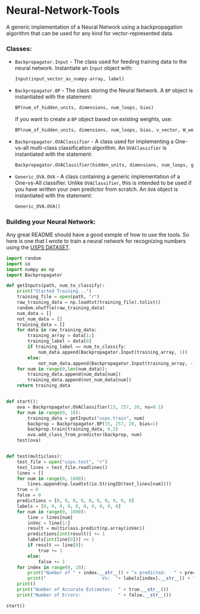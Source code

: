 # Neural-Network-Tools
A generic implementation of a Neural Network using a backpropagation algorithm that can be used for any kind for vector-represented data.

### Classes:
 - `Backpropagator.Input` - The class used for feeding training data to the neural network.
    Instantiate an `Input` object with:

     ```python
     Input(input_vector_as_numpy-array, label)
     ```
 - `Backpropagator.BP` - The class storing the Neural Network.
    A `BP` object is instantiated with the statement:

      ```python
      BP(num_of_hidden_units, dimensions, num_loops, bias)
      ```

    If you want to create a `BP` object based on existing weights, use:

      ```python
      BP(num_of_hidden_units, dimensions, num_loops, bias, v_vector, W_weight_matrix)
      ```

 - `Backpropagator.OVAClassifier` - A class used for implementing a One-vs-all multi-class classification algorithm.
 	An `OVAClassifier` is instantiated with the statement:

      ```python
      Backpropagator.OVAClassifier(hidden_units, dimensions, num_loops, gradient_corrective_step)
      ```

 - `Generic_OVA.OVA` - A class containing a generic implementation of a One-vs-All classifier. Unlike `OVAClassifier`,
    this is intended to be used if you have written your own predictor from scratch.
    An `OVA` object is instantiated with the statement:

      ```python
      Generic_OVA.OVA()
      ```

### Building your Neural Network:
Any great README should have a good exmple of how to use the tools. So here is one that I wrote to train a neural network    for recognizing numbers using the [USPS DATASET][1].

```python
import random
import io
import numpy as np
import Backpropagator

def getInputs(path, num_to_classify):
    print("Started Training...")
    training_file = open(path, "r")
    raw_training_data = np.loadtxt(training_file).tolist()
    random.shuffle(raw_training_data)
    num_data = []
    not_num_data = []
    training_data = []
    for data in raw_training_data:
        training_array = data[1:]
        training_label = data[0]
        if training_label == num_to_classify:
            num_data.append(Backpropagator.Input(training_array, 1))
        else:
            not_num_data.append(Backpropagator.Input(training_array, -1))
    for num in range(0,len(num_data)):
        training_data.append(num_data[num])
        training_data.append(not_num_data[num])
    return training_data


def start():
    ova = Backpropagator.OVAClassifier(15, 257, 20, nu=0.1)
    for num in range(0, 10):
        training_data = getInputs("usps.train", num)
        backprop = Backpropagator.BP(15, 257, 20, bias=1)
        backprop.train(training_data, 0.2)
        ova.add_class_from_predictor(backprop, num)
    test(ova)


def test(multiclass):
    test_file = open("usps.test", "r")
    text_lines = test_file.readlines()
    lines = []
    for num in range(0, 1000):
        lines.append(np.loadtxt(io.StringIO(text_lines[num])))
    true = 0
    false = 0
    predictions = [0, 0, 0, 0, 0, 0, 0, 0, 0, 0]
    labels = [0, 0, 0, 0, 0, 0, 0, 0, 0, 0]
    for num in range(0, 1000):
        line = lines[num]
        inVec = line[1:]
        result = multiclass.predict(np.array(inVec))
        predictions[int(result)] += 1
        labels[int(line[0])] += 1
        if result == line[0]:
            true += 1
        else:
            false += 1
    for index in range(0, 10):
        print("Number of " + index.__str__() + "s predicted:   " + predictions[index].__str__())
        print("                     Vs:  "+ labels[index].__str__() + " real ones")
    print()
    print("Number of Accurate Estimates:  " + true.__str__())
    print("Number of Errors:              " + false.__str__())

start()
```


[1]: http://www.mathworks.com/matlabcentral/fileexchange/48567-usps-digit-dataset
